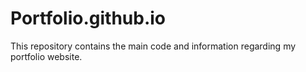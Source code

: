 # Portfolio.github.io
This repository contains the main code and information regarding my portfolio website.
